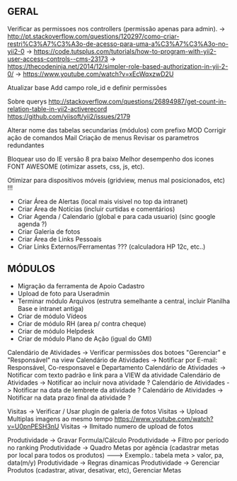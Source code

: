 GERAL
--------------------
Verificar as permissoes nos controllers (permissão apenas para admin).
-> http://pt.stackoverflow.com/questions/120297/como-criar-restri%C3%A7%C3%A3o-de-acesso-para-uma-a%C3%A7%C3%A3o-no-yii2-0
-> https://code.tutsplus.com/tutorials/how-to-program-with-yii2-user-access-controls--cms-23173
-> https://thecodeninja.net/2014/12/simpler-role-based-authorization-in-yii-2-0/
-> https://www.youtube.com/watch?v=xEcWqxzwD2U

Atualizar base
Add campo role_id e definir permissões 

Sobre querys
http://stackoverflow.com/questions/26894987/get-count-in-relation-table-in-yii2-activerecord
https://github.com/yiisoft/yii2/issues/2179

Alterar nome das tabelas secundarias (módulos) com prefixo MOD
Corrigir ação de comandos Mail
Criação de menus
Revisar os parametros redundantes

Bloquear uso do IE versão 8 pra baixo
Melhor desempenho dos icones FONT AWESOME (otimizar assets, css, js, etc).

Otimizar para dispositivos móveis (gridview, menus mal posicionados, etc) !!!

- Criar Área de Alertas (local mais visivel no top da intranet)
- Criar Área de Notícias (incluir curtidas e comentários)
- Criar Agenda / Calendario (global e para cada usuario) (sinc google agenda ?)
- Criar Galeria de fotos
- Criar Área de Links Pessoais
- Criar Links Externos/Ferramentas ??? (calculadora HP 12c, etc..)

MÓDULOS
--------------------
- Migração da ferramenta de Apoio Cadastro
- Upload de foto para Useradmin
- Terminar módulo Arquivos (estrutra semelhante a central, incluir Planilha Base e intranet antiga)
- Criar de módulo Vídeos
- Criar de módulo RH (area p/ contra cheque)
- Criar de módulo Helpdesk
- Criar de módulo Plano de Ação (igual do GMI) 

Calendário de Atividades -> Verificar permissões dos botoes "Gerenciar" e "Responsável" na view
Calendário de Atividades -> Notificar por E-mail: Responsável, Co-responsavel e Departamento
Calendário de Atividades -> Notificar com texto padrão e link para a VIEW da atividade
Calendário de Atividades -> Notificar ao incluir nova atividade ?
Calendário de Atividades -> Notificar na data de lembrete da atividade ?
Calendário de Atividades -> Notificar na data prazo final da atividade ?

Visitas -> Verificar / Usar plugin de galeria de fotos
Visitas -> Upload Multiplas imagens ao mesmo tempo
https://www.youtube.com/watch?v=U0pnPESH3nU
Visitas -> Ilmitado numero de upload de fotos

Produtividade -> Gravar Formula/Cálculo
Produtividade -> Filtro por período no ranking
Produtividade -> Quadro Metas por agência (cadastrar metas por local para todos os produtos)
  ---> Exemplo.: tabela meta > valor, pa, data(m/y)
Produtividade -> Regras dinamicas
Produtividade -> Gerenciar Produtos (cadastrar, ativar, desativar, etc), Gerenciar Metas
